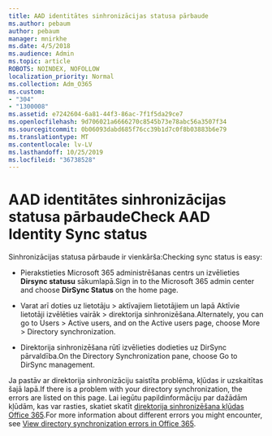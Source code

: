```yaml
---
title: AAD identitātes sinhronizācijas statusa pārbaude
ms.author: pebaum
author: pebaum
manager: mnirkhe
ms.date: 4/5/2018
ms.audience: Admin
ms.topic: article
ROBOTS: NOINDEX, NOFOLLOW
localization_priority: Normal
ms.collection: Adm_O365
ms.custom:
- "304"
- "1300008"
ms.assetid: e7242604-6a81-44f3-86ac-7f1f5da29ce7
ms.openlocfilehash: 9d706021a6666270c8545b73e78abc56a3507f34
ms.sourcegitcommit: 0b06093dabd685f76cc39b1d7c0f8b03883b6e79
ms.translationtype: MT
ms.contentlocale: lv-LV
ms.lasthandoff: 10/25/2019
ms.locfileid: "36738528"
---
```

# <a name="check-aad-identity-sync-status"></a><span data-ttu-id="67f74-102">AAD identitātes sinhronizācijas statusa pārbaude</span><span class="sxs-lookup"><span data-stu-id="67f74-102">Check AAD Identity Sync status</span></span>

<span data-ttu-id="67f74-103">Sinhronizācijas statusa pārbaude ir vienkārša:</span><span class="sxs-lookup"><span data-stu-id="67f74-103">Checking sync status is easy:</span></span>
  
- <span data-ttu-id="67f74-104">Pierakstieties Microsoft 365 administrēšanas centrs un izvēlieties **Dirsync statusu** sākumlapā.</span><span class="sxs-lookup"><span data-stu-id="67f74-104">Sign in to the Microsoft 365 admin center and choose **DirSync Status** on the home page.</span></span>

- <span data-ttu-id="67f74-105">Varat arī doties uz lietotāju \> aktīvajiem lietotājiem un lapā Aktīvie lietotāji izvēlēties vairāk \> direktorija sinhronizēšana.</span><span class="sxs-lookup"><span data-stu-id="67f74-105">Alternately, you can go to Users \> Active users, and on the Active users page, choose More \> Directory synchronization.</span></span>

- <span data-ttu-id="67f74-106">Direktorija sinhronizēšana rūtī izvēlieties dodieties uz DirSync pārvaldība.</span><span class="sxs-lookup"><span data-stu-id="67f74-106">On the Directory Synchronization pane, choose Go to DirSync management.</span></span>

<span data-ttu-id="67f74-107">Ja pastāv ar direktorija sinhronizāciju saistīta problēma, kļūdas ir uzskaitītas šajā lapā.</span><span class="sxs-lookup"><span data-stu-id="67f74-107">If there is a problem with your directory synchronization, the errors are listed on this page.</span></span> <span data-ttu-id="67f74-108">Lai iegūtu papildinformāciju par dažādām kļūdām, kas var rasties, skatiet skatīt [direktorija sinhronizēšana kļūdas Office 365](https://docs.microsoft.com//office365/enterprise/identify-directory-synchronization-errors).</span><span class="sxs-lookup"><span data-stu-id="67f74-108">For more information about different errors you might encounter, see [View directory synchronization errors in Office 365](https://docs.microsoft.com//office365/enterprise/identify-directory-synchronization-errors).</span></span>
  